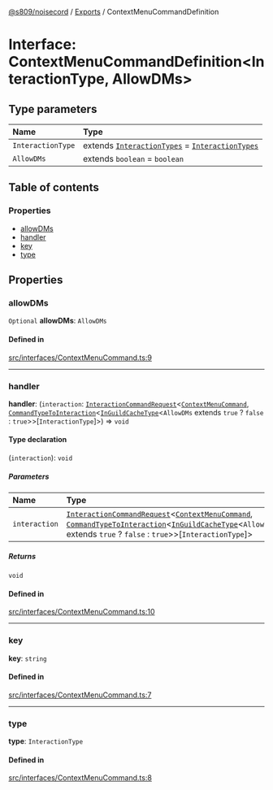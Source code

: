 [@s809/noisecord](../README.md) / [Exports](../modules.md) / ContextMenuCommandDefinition

# Interface: ContextMenuCommandDefinition<InteractionType, AllowDMs\>

## Type parameters

| Name | Type |
| :------ | :------ |
| `InteractionType` | extends [`InteractionTypes`](../modules/ContextMenuCommandDefinition.md#interactiontypes) = [`InteractionTypes`](../modules/ContextMenuCommandDefinition.md#interactiontypes) |
| `AllowDMs` | extends `boolean` = `boolean` |

## Table of contents

### Properties

- [allowDMs](ContextMenuCommandDefinition-1.md#allowdms)
- [handler](ContextMenuCommandDefinition-1.md#handler)
- [key](ContextMenuCommandDefinition-1.md#key)
- [type](ContextMenuCommandDefinition-1.md#type)

## Properties

### allowDMs

 `Optional` **allowDMs**: `AllowDMs`

#### Defined in

[src/interfaces/ContextMenuCommand.ts:9](https://github.com/s809/noisecord/blob/master/src/interfaces/ContextMenuCommand.ts#L9)

___

### handler

 **handler**: (`interaction`: [`InteractionCommandRequest`](../classes/InteractionCommandRequest.md)<[`ContextMenuCommand`](ContextMenuCommand.md), [`CommandTypeToInteraction`](ContextMenuCommandDefinition.CommandTypeToInteraction.md)<[`InGuildCacheType`](../modules.md#inguildcachetype)<`AllowDMs` extends ``true`` ? ``false`` : ``true``\>\>[`InteractionType`]\>) => `void`

#### Type declaration

(`interaction`): `void`

##### Parameters

| Name | Type |
| :------ | :------ |
| `interaction` | [`InteractionCommandRequest`](../classes/InteractionCommandRequest.md)<[`ContextMenuCommand`](ContextMenuCommand.md), [`CommandTypeToInteraction`](ContextMenuCommandDefinition.CommandTypeToInteraction.md)<[`InGuildCacheType`](../modules.md#inguildcachetype)<`AllowDMs` extends ``true`` ? ``false`` : ``true``\>\>[`InteractionType`]\> |

##### Returns

`void`

#### Defined in

[src/interfaces/ContextMenuCommand.ts:10](https://github.com/s809/noisecord/blob/master/src/interfaces/ContextMenuCommand.ts#L10)

___

### key

 **key**: `string`

#### Defined in

[src/interfaces/ContextMenuCommand.ts:7](https://github.com/s809/noisecord/blob/master/src/interfaces/ContextMenuCommand.ts#L7)

___

### type

 **type**: `InteractionType`

#### Defined in

[src/interfaces/ContextMenuCommand.ts:8](https://github.com/s809/noisecord/blob/master/src/interfaces/ContextMenuCommand.ts#L8)
